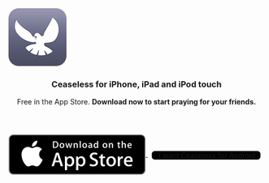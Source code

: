 <section id="download" class="box">
  <span class="image left">
    <img src="images/iphone/appicon_rounded.png"/><br/>
  </span>
  <header>
  <h3>Ceaseless for iPhone, iPad and iPod touch</h3>
  <p>Free in the App Store. <strong>Download now to start praying for your friends.</strong></p>
  </header>
  <span>
  <a href="https://itunes.apple.com/us/app/ceaseless/id973610764?mt=8">
    <img class="fit" style="vertical-align: middle" src="images/appstore/Download_on_the_App_Store_Badge_US-UK_135x40.svg"/>
  </a>
  &nbsp;
  <a href="android_waitlist.html" style="border-radius:6px;background-color:black;height:40px;vertical-align:middle;padding:0 10px;" class="button">
    <i class="fa fa-android" style="font-size:20px;"></i>&nbsp;I want Ceaseless for Android
  </a> 
  </span>
</section>


